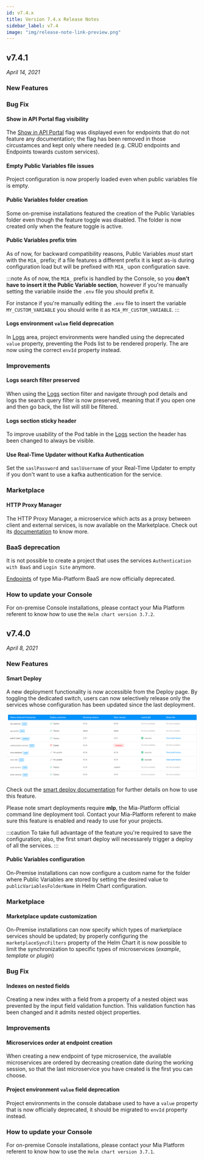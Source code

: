 ```yaml
---
id: v7.4.x
title: Version 7.4.x Release Notes
sidebar_label: v7.4
image: "img/release-note-link-preview.png"
---
```


## v7.4.1

_April 14, 2021_

### New Features

### Bug Fix

#### Show in API Portal flag visibility

The [Show in API Portal](../development_suite/api-console/api-design/endpoints#manage-the-visibility-of-your-endpoints) flag was displayed even for endpoints that do not feature any documentation; the flag has been removed in those circustamces and kept only where needed (e.g. CRUD endpoints and Endpoints towards custom services).

#### Empty Public Variables file issues

Project configuration is now properly loaded even when public variables file is empty.

#### Public Variables folder creation

Some on-premise installations featured the creation of the Public Variables folder even though the feature toggle was disabled. The folder is now created only when the feature toggle is active.

#### Public Variables prefix trim

As of now, for backward compatibility reasons, Public Variables *must* start with the `MIA_` prefix; if a file features a different prefix it is kept as-is during configuration load but will be prefixed with `MIA_` upon configuration save.

:::note
As of now, the `MIA_` prefix is handled by the Console, so you **don't have to insert it the Public Variable section**, however if you're manually setting the variabile inside the `.env` file you should prefix it.

For instance if you're manually editing the `.env` file to insert the variable `MY_CUSTOM_VARIABLE` you should write it as `MIA_MY_CUSTOM_VARIABLE`.
:::

#### Logs environment `value` field deprecation

In [Logs](../development_suite/monitoring/monitoring) area, project environments were handled using the deprecated `value` property, preventing the Pods list to be rendered properly. The are now using the correct `envId` property instead.

### Improvements

#### Logs search filter preserved

When using the [Logs](../development_suite/monitoring/monitoring) section filter and navigate through pod details and logs the search query filter is now preserved, meaning that if you open one and then go back, the list will still be filtered.

#### Logs section sticky header

To improve usability of the Pod table in the [Logs](../development_suite/monitoring/monitoring) section the header has been changed to always be visible.

#### Use Real-Time Updater without Kafka Authentication

Set the `saslPassword` and `saslUsername` of your Real-Time Updater to empty if you don't want to use a kafka authentication for the service.

### Marketplace

#### HTTP Proxy Manager

The HTTP Proxy Manager, a microservice which acts as a proxy between client and external services, is now available on the Marketplace. Check out its [documentation](../runtime_suite/http-proxy-manager/overview) to know more.

### BaaS deprecation

It is not possible to create a project that uses the services `Authentication with BaaS` and `Login Site` anymore.

[Endpoints](../development_suite/api-console/api-design/endpoints) of type Mia-Platform BaaS are now officially deprecated.

### How to update your Console

For on-premise Console installations, please contact your Mia Platform referent to know how to use the `Helm chart version 3.7.2`.

## v7.4.0

_April 8, 2021_

### New Features

#### Smart Deploy

A new deployment functionality is now accessible from the Deploy page. By toggling the dedicated switch, users can now selectively release only the services whose configuration has been updated since the last deployment.  

![Service To Deploy](./img/service-to-deploy-column.png)

Check out the [smart deploy documentation](../development_suite/deploy/deploy#smart-deploy) for further details on how to use this feature.  

Please note smart deployments require **mlp**, the Mia-Platform official command line deployment tool. Contact your Mia-Platform referent to make sure this feature is enabled and ready to use for your projects.

:::caution
To take full advantage of the feature you're required to save the configuration; also, the first smart deploy will necessarely trigger a deploy of all the services.
:::

#### Public Variables configuration

On-Premise installations can now configure a custom name for the folder where Public Variables are stored by setting the desired value to `publicVariablesFolderName` in Helm Chart configuration.

### Marketplace

#### Marketplace update customization

On-Premise installations can now specify which types of marketplace services should be updated; by properly configuring the `marketplaceSyncFilters` property of the Helm Chart it is now possible to limit the synchronization to specific types of microservices (*example*, *template* or *plugin*)

### Bug Fix

#### Indexes on nested fields

Creating a new index with a field from a property of a nested object was prevented by the input field validation function. This validation function has been changed and it admits nested object properties.

### Improvements

#### Microservices order at endpoint creation

When creating a new endpoint of type microservice, the available microservices are ordered by decreasing creation date during the working session, so that the last microservice you have created is the first you can choose.

#### Project environment `value` field deprecation

Project environments in the console database used to have a `value` property that is now officially deprecated, it should be migrated to `envId` property instead.

### How to update your Console

For on-premise Console installations, please contact your Mia Platform referent to know how to use the `Helm chart version 3.7.1`.
